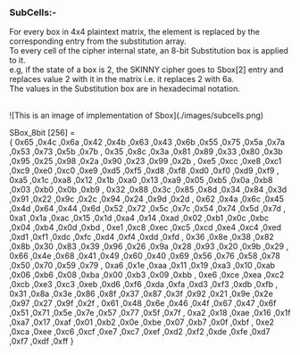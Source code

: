 ### SubCells:-
For every box in 4x4 plaintext matrix, the element is replaced by the corresponding entry from the substitution array.<br>
To every cell of the cipher internal state, an 8-bit Substitution box is applied to it. <br>
e.g, if the state of a box is 2, the SKINNY cipher goes to  Sbox[2] entry and replaces value 2 with it in the matrix i.e. it replaces 2 with 6a.<br>
The values in the Substitution box are in hexadecimal notation.<br>


<br>
![This is an image of implementation of Sbox](./images/subcells.png)
<br>

 SBox_8bit [256] =<br>
 { 0x65 ,0x4c ,0x6a ,0x42 ,0x4b ,0x63 ,0x43 ,0x6b ,0x55 ,0x75 ,0x5a ,0x7a ,0x53 ,0x73 ,0x5b ,0x7b , 0x35 ,0x8c ,0x3a ,0x81 ,0x89 ,0x33 ,0x80 ,0x3b ,0x95 ,0x25 ,0x98 ,0x2a ,0x90 ,0x23 ,0x99 ,0x2b , 0xe5 ,0xcc ,0xe8 ,0xc1 ,0xc9 ,0xe0 ,0xc0 ,0xe9 ,0xd5 ,0xf5 ,0xd8 ,0xf8 ,0xd0 ,0xf0 ,0xd9 ,0xf9 , 0xa5 ,0x1c ,0xa8 ,0x12 ,0x1b ,0xa0 ,0x13 ,0xa9 ,0x05 ,0xb5 ,0x0a ,0xb8 ,0x03 ,0xb0 ,0x0b ,0xb9 , 0x32 ,0x88 ,0x3c ,0x85 ,0x8d ,0x34 ,0x84 ,0x3d ,0x91 ,0x22 ,0x9c ,0x2c ,0x94 ,0x24 ,0x9d ,0x2d , 0x62 ,0x4a ,0x6c ,0x45 ,0x4d ,0x64 ,0x44 ,0x6d ,0x52 ,0x72 ,0x5c ,0x7c ,0x54 ,0x74 ,0x5d ,0x7d , 0xa1 ,0x1a ,0xac ,0x15 ,0x1d ,0xa4 ,0x14 ,0xad ,0x02 ,0xb1 ,0x0c ,0xbc ,0x04 ,0xb4 ,0x0d ,0xbd , 0xe1 ,0xc8 ,0xec ,0xc5 ,0xcd ,0xe4 ,0xc4 ,0xed ,0xd1 ,0xf1 ,0xdc ,0xfc ,0xd4 ,0xf4 ,0xdd ,0xfd , 0x36 ,0x8e ,0x38 ,0x82 ,0x8b ,0x30 ,0x83 ,0x39 ,0x96 ,0x26 ,0x9a ,0x28 ,0x93 ,0x20 ,0x9b ,0x29 , 0x66 ,0x4e ,0x68 ,0x41 ,0x49 ,0x60 ,0x40 ,0x69 ,0x56 ,0x76 ,0x58 ,0x78 ,0x50 ,0x70 ,0x59 ,0x79 , 0xa6 ,0x1e ,0xaa ,0x11 ,0x19 ,0xa3 ,0x10 ,0xab ,0x06 ,0xb6 ,0x08 ,0xba ,0x00 ,0xb3 ,0x09 ,0xbb , 0xe6 ,0xce ,0xea ,0xc2 ,0xcb ,0xe3 ,0xc3 ,0xeb ,0xd6 ,0xf6 ,0xda ,0xfa ,0xd3 ,0xf3 ,0xdb ,0xfb , 0x31 ,0x8a ,0x3e ,0x86 ,0x8f ,0x37 ,0x87 ,0x3f ,0x92 ,0x21 ,0x9e ,0x2e ,0x97 ,0x27 ,0x9f ,0x2f , 0x61 ,0x48 ,0x6e ,0x46 ,0x4f ,0x67 ,0x47 ,0x6f ,0x51 ,0x71 ,0x5e ,0x7e ,0x57 ,0x77 ,0x5f ,0x7f , 0xa2 ,0x18 ,0xae ,0x16 ,0x1f ,0xa7 ,0x17 ,0xaf ,0x01 ,0xb2 ,0x0e ,0xbe ,0x07 ,0xb7 ,0x0f ,0xbf , 0xe2 ,0xca ,0xee ,0xc6 ,0xcf ,0xe7 ,0xc7 ,0xef ,0xd2 ,0xf2 ,0xde ,0xfe ,0xd7 ,0xf7 ,0xdf ,0xff }

